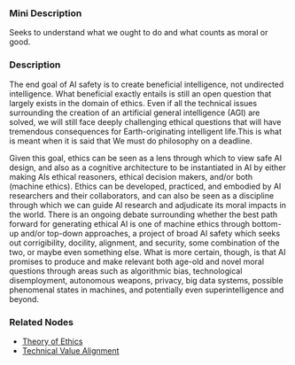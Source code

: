 ### Mini Description

Seeks to understand what we ought to do and what counts as moral or good.

### Description

The end goal of AI safety is to create beneficial intelligence, not undirected intelligence. What beneficial exactly entails is still an open question that largely exists in the domain of ethics. Even if all the technical issues surrounding the creation of an artificial general intelligence (AGI) are solved, we will still face deeply challenging ethical questions that will have tremendous consequences for Earth-originating intelligent life.This is what is meant when it is said that We must do philosophy on a deadline.

Given this goal, ethics  can be seen as a lens through which to view safe AI design, and also as a cognitive architecture to be instantiated in AI by either making AIs ethical reasoners, ethical decision makers, and/or both (machine ethics). Ethics can be developed, practiced, and embodied by AI researchers and their collaborators, and can also be seen as a discipline through which we can guide AI research and adjudicate its moral impacts in the world. There is an ongoing debate surrounding whether the best path forward for generating ethical AI is one of machine ethics through bottom-up and/or top-down approaches, a project of broad AI safety which seeks out corrigibility, docility, alignment, and security, some combination of the two, or maybe even something else. What is more certain, though, is that AI promises to produce and make relevant both age-old and novel moral questions through areas such as algorithmic bias, technological disemployment, autonomous weapons, privacy, big data systems, possible phenomenal states in machines, and potentially even superintelligence and beyond.

### Related Nodes

- [Theory of Ethics](/Value_Alignment/Foundations/Foundations_of_Rational_Agency/Theory_of_Ethics/Theory_of_Ethics.md)
- [Technical Value Alignment](/Value_Alignment/Validation/Technical_Value_Alignment/Technical_Value_Alignment.md)

